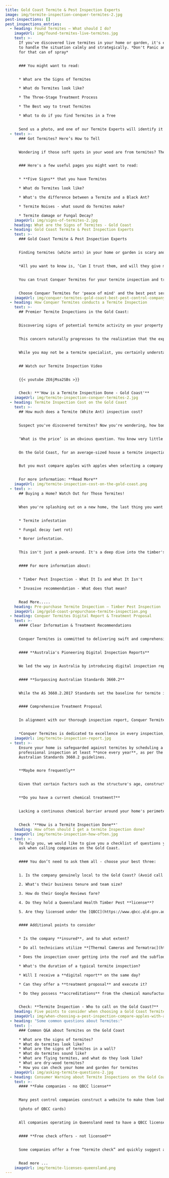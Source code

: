 ```yaml
---
title: Gold Coast Termite & Pest Inspection Experts
image: img/termite-inspection-conquer-termites-2.jpg
pest-inspections: []
pest_inspections_entries:
  - heading: Found Termites – What should I do?
    imageUrl: img/found-termites-live-termites.jpg
    text: >-
      If you've discovered live termites in your home or garden, it's essential
      to handle the situation calmly and strategically. *Don't Panic and reach
      for that can of spray*


      ### You might want to read:


      * What are the Signs of Termites

      * What do Termites look like?

      * The Three-Stage Treatment Process 

      * The Best way to treat Termites

      * What to do if you find Termites in a Tree


      Send us a photo, and one of our Termite Experts will identify it straight away.
  - text: >-
      ### Got Termites? Here’s How to Tell


      Wondering if those soft spots in your wood are from termites? These critters are sneaky, often doing their damage out of sight. 


      ### Here's a few useful pages you might want to read:


      * **Five Signs** that you have Termites

      * What do Termites look like?

      * What's the difference between a Termite and a Black Ant?

      * Termite Noises - what sound do Termites make?

      * Termite damage or Fungal Decay?
    imageUrl: img/signs-of-termites-2.jpg
    heading: What are the Signs of Termites - Gold Coast
  - heading: Gold Coast Termite & Pest Inspection Experts
    text: >-
      ### Gold Coast Termite & Pest Inspection Experts


      Finding termites (white ants) in your home or garden is scary and unsettling. But for some homeowners, finding a reputable Pest Company to sort out the problem can be just as daunting.


      *All you want to know is, ‘Can I trust them, and will they give me the right advice’?*


      You can trust Conquer Termites for your termite inspection and treatment needs. Our team of fully licensed technicians are experts in the field, with exceptional skills and extensive experience to deliver reliable termite detection and effective treatment solutions. 


      Choose Conquer Termites for 'peace of mind' and the best pest service on the Gold Coast!
    imageUrl: img/conquer-termites-gold-coast-best-pest-control-company.png
  - heading: How Conquer Termites conducts a Termite Inspection
    text: >-
      ## Premier Termite Inspections in the Gold Coast:


      Discovering signs of potential termite activity on your property can be alarming, leading to questions about the severity of the infestation and what might be happening in concealed areas like wall interiors.


      This concern naturally progresses to the realization that the expertise of a seasoned pest control service is crucial—one with a proven track record of accurately detecting termites.


      While you may not be a termite specialist, you certainly understand the significant financial and emotional repercussions of untreated termite damage. Securing professional intervention is key to protecting your property and peace of mind.


      ## Watch our Termite Inspection Video


      {{< youtube ZE6jMsa2SBs >}}


      Check: **'How is a Termite Inspection Done - Gold Coast'**
    imageUrl: img/termite-inspection-conquer-termites-2.jpg
  - heading: Termite Inspection Cost on the Gold Coast
    text: >-
      ## How much does a Termite (White Ant) inspection cost? 


      Suspect you've discovered termites? Now you're wondering, how bad is the damage and how deep will I need to dig into my pockets? 


      ‘What is the price’ is an obvious question. You know very little about termites and probably have never engaged a pest control company specialising in treating termites.


      On the Gold Coast, for an average-sized house a termite inspection costs between **$280 and $330.**


      But you must compare apples with apples when selecting a company for your termite inspection. Sadly, our industry significantly differs in quality, knowledge, and approach.


      For more information: **Read More**
    imageUrl: img/termite-inspection-cost-on-the-gold-coast.png
  - text: >-
      ## Buying a Home? Watch Out for Those Termites!


      When you're splashing out on a new home, the last thing you want is a dud or a termite party house. That's why getting an Expert to do a **Timber Pest Inspection** is key. These aren't your average quick checks; they follow the Aussie Standard 4349.3.2010 and look at:


      * Termite infestation

      * Fungal decay (wet rot)

      * Borer infestation.


      This isn't just a peek-around. It's a deep dive into the timber's health in your potential home, pointing out any creepy crawlies or issues that could mess with the building's strength.


      #### For more information about:


      * Timber Pest Inspection - What It Is and What It Isn't

      * Invasive recommendation - What does that mean?


      Read More.....
    heading: Pre-purchase Termite Inspection – Timber Pest Inspection
    imageUrl: img/gold-coast-prepurchase-termite-inspection.png
  - heading: Conquer Termites Digital Report & Treatment Proposal
    text: >-
      #### Clear Information & Treatment Recommendations


      Conquer Termites is committed to delivering swift and comprehensible inspection outcomes. We know the importance of having clear information, particularly when dealing with termite issues, and we ensure you're well-informed about any problems and the treatments we advocate.


      #### **Australia's Pioneering Digital Inspection Reports**


      We led the way in Australia by introducing digital inspection reports that incorporate photographic evidence, enhancing the clarity and detail of our feedback. Our ongoing improvements to our reports and recommendations are designed to empower you with the knowledge to make the best decisions for your property.


      #### **Surpassing Australian Standards 3660.2**


      While the AS 3660.2.2017 Standards set the baseline for termite inspections, Conquer Termites goes above and beyond. We pride ourselves on conducting detailed evaluations of your property and gardens, not just meeting but exceeding the required standards. Our thorough 22-page digital report, complete with illustrative photos, ensures you have a clear and complete understanding of the inspection findings.


      #### Comprehensive Treatment Proposal


      In alignment with our thorough inspection report, Conquer Termites will furnish a detailed Termite Treatment Proposal when it's required. This proposal will accompany our report, offering a clear, itemized, and priced plan for termite treatment, ensuring you have all the information needed to protect your home effectively.


      *Conquer Termites is dedicated to excellence in every inspection, aiming to provide not just results, but peace of mind.*
    imageUrl: img/termite-inspection-report.jpg
  - text: >-
      Ensure your home is safeguarded against termites by scheduling a
      professional inspection at least **once every year**, as per the
      Australian Standards 3660.2 guidelines. 


      **Maybe more frequently**


      Given that certain factors such as the structure's age, construction type, and proximity to woodlands may elevate the risk of termite infestation, more regular check-ups might be necessary for some properties.


      **Do you have a current chemical treatment?**


      Lacking a continuous chemical barrier around your home's perimeter can leave it very vulnerable to undetected termite invasions. That's why, similar to how you wouldn't skip your annual dental check-up, keeping up with termite inspections is crucial for early detection and prevention - especially if you don't have a treatment!


      Check '**How is a Termite Inspection Done**'
    heading: How often should I get a termite Inspection done?
    imageUrl: img/termite-inspection-how-often.jpg
  - text: >-
      To help you, we would like to give you a checklist of questions you should
      ask when calling companies on the Gold Coast. 


      #### You don’t need to ask them all - choose your best three:


      1. Is the company genuinely local to the Gold Coast? (Avoid call centres from Sydney or Melbourne).

      2. What's their business tenure and team size?

      3. How do their Google Reviews fare?

      4. Do they hold a Queensland Health Timber Pest **license**?

      5. Are they licensed under the [QBCC](https://www.qbcc.qld.gov.au/node/2526) (Queensland Building Construction Commission)?


      #### Additional points to consider


      * Is the company **insured**, and to what extent?

      * Do all technicians utilize **[Thermal Cameras and Termatrac](https://www.conquertermites.com.au/inspections/termite-inspections/detection-devices/)** Motion Detection tools?

      * Does the inspection cover getting into the roof and the subfloor areas?

      * What's the duration of a typical termite inspection?

      * Will I receive a **digital report** on the same day?

      * Can they offer a **treatment proposal** and execute it?

      * Do they possess **accreditations** from the chemical manufacturers they use?


      Check: **Termite Inspection - Who to call on the Gold Coast?**
    heading: Five points to consider when choosing a Gold Coast Termite Company
    imageUrl: img/when-choosing-a-pest-inspection-compare-apples-with-apples.png
  - heading: "Some common questions about Termites:"
    text: |-
      ### Common Q&A about Termites on the Gold Coast

      * What are the signs of termites?
      * What do termites look like?
      * What are the signs of termites in a wall?
      * What do termites sound like?
      * What are flying termites, and what do they look like?
      * What are dry-wood termites?
      * How you can check your home and garden for termites
    imageUrl: img/asking-termite-questions-2.jpg
  - heading: Consumer Warning about Termite Inspections on the Gold Coast
    text: >-
      #### **Fake companies - no QBCC license**


      Many pest control companies construct a website to make them look local but have their call centre in another city and don’t have the appropriate Queensland licenses.

      (photo of QBCC cards)


      All companies operating in Queensland need to have a QBCC license. Otherwise, you are engaging a subcontractor. If they don’t have a QBCC license, they can’t get insurance and shouldn’t be advertising that they do termite inspections and treatments.


      #### **Free check offers - not licensed**


      Some companies offer a free “termite check” and quickly suggest a dodgy, overpriced wooden box baiting system. These guys aren’t licensed or qualified. Often you need to sign a waiver to say you are accepting a ‘check’, not an inspection to the Australian Standards.


      Read more ...
    imageUrl: img/termite-licenses-queensland.png
---
```

